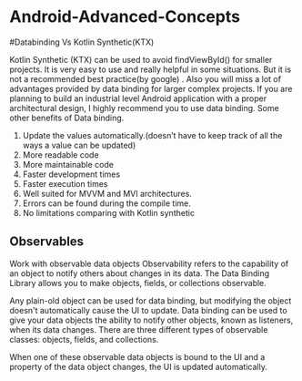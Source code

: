 # Android-Advanced-Concepts

#Databinding Vs Kotlin Synthetic(KTX)

Kotlin Synthetic (KTX) can be used to avoid findViewById()  for smaller projects. It is very easy to use and really helpful in some situations.
But it is not a recommended best practice(by google) . Also you will miss a lot of advantages provided by data binding for larger complex projects. If you are planning to build an industrial level Android application with a proper architectural design, I highly recommend you to use data binding.
Some other benefits of Data binding.

1) Update the values automatically.(doesn’t have to keep track of all the ways a value can be updated)
2) More readable code
3) More maintainable code
4) Faster development times
5) Faster execution times
6) Well suited for MVVM and MVI architectures.
7) Errors can be found during the compile time.
8) No limitations comparing with Kotlin synthetic


<H2>Observables</H2>

Work with observable data objects
Observability refers to the capability of an object to notify others about changes in its data. The Data Binding Library allows you to make objects, fields, or collections observable.

Any plain-old object can be used for data binding, but modifying the object doesn't automatically cause the UI to update. Data binding can be used to give your data objects the ability to notify other objects, known as listeners, when its data changes. There are three different types of observable classes: objects, fields, and collections.

When one of these observable data objects is bound to the UI and a property of the data object changes, the UI is updated automatically.

